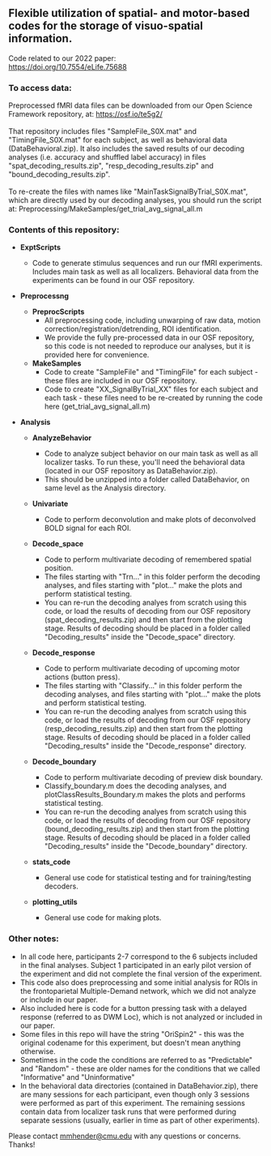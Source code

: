 ## Flexible utilization of spatial- and motor-based codes for the storage of visuo-spatial information.
Code related to our 2022 paper: <br>
https://doi.org/10.7554/eLife.75688

### To access data:

Preprocessed fMRI data files can be downloaded from our Open Science Framework repository, at: https://osf.io/te5g2/ <br><br>
That repository includes files "SampleFile_S0X.mat" and "TimingFile_S0X.mat" for each subject, as well as behavioral data (DataBehavioral.zip). It also includes the saved results of our decoding analyses (i.e. accuracy and shuffled label accuracy) in files "spat_decoding_results.zip", "resp_decoding_results.zip" and "bound_decoding_results.zip". <br> <br>
To re-create the files with names like "MainTaskSignalByTrial_S0X.mat", which are directly used by our decoding analyses, you should run the script at:
Preprocessing/MakeSamples/get_trial_avg_signal_all.m

### Contents of this repository:

- <b>ExptScripts</b>
  - Code to generate stimulus sequences and run our fMRI experiments. Includes main task as well as all localizers.
      Behavioral data from the experiments can be found in our OSF repository. </li>
      
- <b> Preprocessng </b> 
  - <b> PreprocScripts</b>
    - All preprocessing code, including unwarping of raw data, motion correction/registration/detrending, ROI identification. 
    - We provide the fully pre-processed data in our OSF repository, so this code is not needed to reproduce our analyses, but it is provided here for convenience.    
  - <b> MakeSamples </b>
    - Code to create "SampleFile" and "TimingFile" for each subject - these files are included in our OSF repository. 
    - Code to create "XX_SignalByTrial_XX" files for each subject and each task - these files need to be re-created by running the code here (get_trial_avg_signal_all.m)

- <b> Analysis </b>
  - <b> AnalyzeBehavior </b>
    - Code to analyze subject behavior on our main task as well as all localizer tasks. To run these, you'll need the behavioral data (located in our OSF repository as DataBehavior.zip). 
    - This should be unzipped into a folder called DataBehavior, on same level as the Analysis directory.
    
  - <b> Univariate </b>
    - Code to perform deconvolution and make plots of deconvolved BOLD signal for each ROI.
  - <b> Decode_space </b>
    - Code to perform multivariate decoding of remembered spatial position. 
    - The files starting with "Trn..." in this folder perform the decoding analyses, and files starting with "plot..." make the plots and perform statistical testing. 
    - You can re-run the decoding analyes from scratch using this code, or load the results of decoding from our OSF repository (spat_decoding_results.zip) and then start from the plotting stage. Results of decoding should be placed in a folder called "Decoding_results" inside the "Decode_space" directory.   
  - <b> Decode_response </b>
    - Code to perform multivariate decoding of upcoming motor actions (button press). 
    - The files starting with "Classify..." in this folder perform the decoding analyses, and files starting with "plot..." make the plots and perform statistical testing. 
    - You can re-run the decoding analyes from scratch using this code, or load the results of decoding from our OSF repository (resp_decoding_results.zip) and then start from the plotting stage. Results of decoding should be placed in a folder called "Decoding_results" inside the "Decode_response" directory. 
  - <b> Decode_boundary </b>
    - Code to perform multivariate decoding of preview disk boundary. 
    - Classify_boundary.m does the decoding analyses, and plotClassResults_Boundary.m makes the plots and performs statistical testing. 
    - You can re-run the decoding analyes from scratch using this code, or load the results of decoding from our OSF repository (bound_decoding_results.zip) and then start from the plotting stage. Results of decoding should be placed in a folder called "Decoding_results" inside the "Decode_boundary" directory. 
  - <b> stats_code </b>
    - General use code for statistical testing and for training/testing decoders.
  - <b> plotting_utils </b>
    - General use code for making plots.
    
### Other notes:

  - In all code here, participants 2-7 correspond to the 6 subjects included in the final analyses. Subject 1 participated in an early pilot version of the experiment and did not complete the final version of the experiment.
  - This code also does preprocessing and some initial analysis for ROIs in the frontoparietal Multiple-Demand network, which we did not analyze or include in our paper. 
  - Also included here is code for a button pressing task with a delayed response (referred to as DWM Loc), which is not analyzed or included in our paper.
  - Some files in this repo will have the string "OriSpin2" - this was the original codename for this experiment, but doesn't mean anything otherwise.
  - Sometimes in the code the conditions are referred to as "Predictable" and "Random" - these are older names for the conditions that we called "Informative" and "Uninformative"
  - In the behavioral data directories (contained in DataBehavior.zip), there are many sessions for each participant, even though only 3 sessions were performed as part of this experiment. The remaining sessions contain data from localizer task runs that were performed during separate sessions (usually, earlier in time as part of other experiments).


Please contact mmhender@cmu.edu with any questions or concerns. Thanks!
